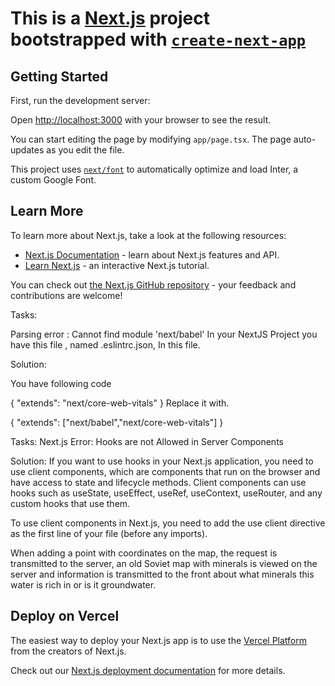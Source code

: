 # This is a [Next.js](https://nextjs.org/) project bootstrapped with [`create-next-app`](https://github.com/vercel/next.js/tree/canary/packages/create-next-app)

## Getting Started

First, run the development server:



Open [http://localhost:3000](http://localhost:3000) with your browser to see the result.

You can start editing the page by modifying `app/page.tsx`. The page auto-updates as you edit the file.

This project uses [`next/font`](https://nextjs.org/docs/basic-features/font-optimization) to automatically optimize and load Inter, a custom Google Font.

## Learn More

To learn more about Next.js, take a look at the following resources:

- [Next.js Documentation](https://nextjs.org/docs) - learn about Next.js features and API.
- [Learn Next.js](https://nextjs.org/learn) - an interactive Next.js tutorial.

You can check out [the Next.js GitHub repository](https://github.com/vercel/next.js/) - your feedback and contributions are welcome!

Tasks:

Parsing error : Cannot find module 'next/babel'
In your NextJS Project you have this file , named .eslintrc.json, In this file.

Solution:

You have following code

{
  "extends": "next/core-web-vitals"
}
Replace it with.

{
  "extends": ["next/babel","next/core-web-vitals"]
}

Tasks:
Next.js Error: Hooks are not Allowed in Server Components

Solution: If you want to use hooks in your Next.js application, you need to use client components, which are components that run on the browser and have access to state and lifecycle methods. Client components can use hooks such as useState, useEffect, useRef, useContext, useRouter, and any custom hooks that use them.

To use client components in Next.js, you need to add the use client directive as the first line of your file (before any imports).

When adding a point with coordinates on the map, the request is transmitted to the server, an old Soviet map with minerals is viewed on the server and information is transmitted to the front about what minerals this water is rich in or is it groundwater.

## Deploy on Vercel

The easiest way to deploy your Next.js app is to use the [Vercel Platform](https://vercel.com/new?utm_medium=default-template&filter=next.js&utm_source=create-next-app&utm_campaign=create-next-app-readme) from the creators of Next.js.

Check out our [Next.js deployment documentation](https://nextjs.org/docs/deployment) for more details.
